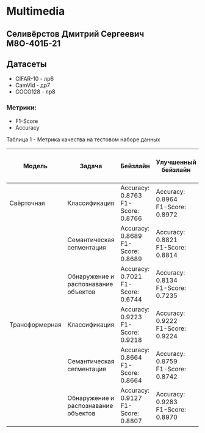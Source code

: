 # Multimedia
## Селивёрстов Дмитрий Сергеевич М8О-401Б-21

## Датасеты

- CIFAR-10 - лр6
- CamVid - др7
- COCO128 - лр8

### Метрики:

- F1-Score
- Accuracy

Таблица 1 - Метрика качества на тестовом наборе данных

| Модель          | Задача                               | Бейзлайн                             | Улучшенный бейзлайн                  | Самостоятельная реализация алгоритма | Самостоятельная реализация (улучш. бейзлайн) |
|-----------------|--------------------------------------|--------------------------------------|--------------------------------------|--------------------------------------|----------------------------------------------|
| Cвёрточная      | Классификация                        | Accuracy: 0.8763<br>F1-Score: 0.8766 | Accuracy: 0.8964<br>F1-Score: 0.8972 | Accuracy: 0.7145<br>F1-Score: 0.7152 | Accuracy: 0.5538<br>F1-Score: 0.5501         |
|                 | Семантическая сегментация            | Accuracy: 0.8689<br>F1-Score: 0.8689 | Accuracy: 0.8821<br>F1-Score: 0.8814 | Accuracy: 0.8123<br>F1-Score: 0.8079 | Accuracy: 0.8312<br>F1-Score: 0.8256         |
|                 | Обнаружение и распознавание объектов | Accuracy: 0.7021<br>F1-Score: 0.6744 | Accuracy: 0.8134<br>F1-Score: 0.7235 | Accuracy: 0.6952<br>F1-Score: 0.6680 | Accuracy: 0.7251<br>F1-Score: 0.7004         |
| Трансформерная  | Классификация                        | Accuracy: 0.9223<br>F1-Score: 0.9218 | Accuracy: 0.9222<br>F1-Score: 0.9224 | Accuracy: 0.6136<br>F1-Score: 0.6108 | Accuracy: 0.1000<br>F1-Score: 0.0182         |
|                 | Семантическая сегментация            | Accuracy: 0.8664<br>F1-Score: 0.8664 | Accuracy: 0.8759<br>F1-Score: 0.8742 | Accuracy: 0.7845<br>F1-Score: 0.7791 | Accuracy: 0.8031<br>F1-Score: 0.7983         |
|                 | Обнаружение и распознавание объектов | Accuracy: 0.9127<br>F1-Score: 0.8807 | Accuracy: 0.9283<br>F1-Score: 0.8970 | Accuracy: 0.5728<br>F1-Score: 0.5584 | Accuracy: 0.6139<br>F1-Score: 0.5967         |
